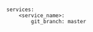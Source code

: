 <!-- layout:code post: building-your-service_git-branch -->

```

services:
    <service_name>:
        git_branch: master

```

